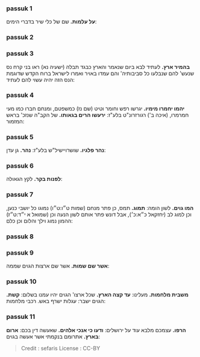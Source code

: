 
### passuk 1
<b>על עלמות.</b> שם של כלי שיר בדברי הימים:

### passuk 2

### passuk 3
<b>בהמיר ארץ.</b> לעתיד לבא ביום שנאמר והארץ כבגד תבלה (ישעיה נא) ראו בני קרח נס שנעש' להם שנבלעו כל סביבותיה' והם עמדו באויר ואמרו לישראל ברוח הקדש שדוגמת הנס הזה יהיה עשוי להם לעתיד:

### passuk 4
<b>יהמו יחמרו מימיו.</b> יגרשו רפש וחומר וטיט (שם נז) כמשפטם, ומנחם חברו כמו מעי חמרמרו, (איכה ב') רגורזרונ"ט בלע"ז:
<b>ירעשו הרים בגאותו.</b> של הקב"ה שנזכ' בראש המזמור:

### passuk 5
<b>נהר פלגיו.</b> שושרויישיל"ש בלע"ז:
<b>נהר.</b> גן עדן:

### passuk 6
<b>לפנות בקר.</b> לקץ הגאולה:

### passuk 7
<b>המו גוים.</b> לשון הומה:
<b>תמוג.</b> תמס, כן פתר מנחם (שמות ט״ו:ט״ו) נמוגו כל יושבי כנען, וכן למוג לב (יחזקאל כ״א:כ׳), אבל דונש פתר אותם לשון הנעה וכן (שמואל א י״ד:ט״ז) ההמון נמוג וילך והלום וכן כלם:

### passuk 8

### passuk 9
<b>אשר שם שמות.</b> אשר שם ארצות הגוים שממה:

### passuk 10
<b>משבית מלחמות.</b> מעלינו:
<b>עד קצה הארץ.</b> שכל ארצו' הגוים יהיו עמנו בשלום:
<b>קשת.</b> הגוים ישבר:
עגלות ישרף באש. רכבי מלחמות:

### passuk 11
<b>הרפו.</b> עצמכם מלבא עוד על ירושלים:
<b>ודעו כי אנכי אלהים.</b> שאעשה דין בכם:
<b>ארום בארץ.</b> אתרומם בנקמתי אשר אעשה בגוים:

>Credit : sefaris
>License : CC-BY